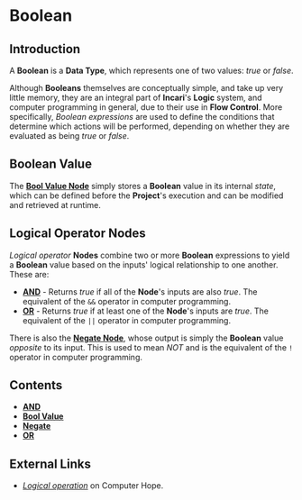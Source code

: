 # Boolean

## Introduction

A **Boolean** is a **Data Type**, which represents one of two values: _true_ or _false_.

Although **Booleans** themselves are conceptually simple, and take up very little memory, they are an integral part of **Incari**'s **Logic** system, and computer programming in general, due to their use in **Flow Control**. More specifically, _Boolean expressions_ are used to define the conditions that determine which actions will be performed, depending on whether they are evaluated as being _true_ or _false_.

## Boolean Value

The [**Bool Value Node**](bool-value.md) simply stores a **Boolean** value in its internal _state_, which can be defined before the **Project**'s execution and can be modified and retrieved at runtime.

## Logical Operator Nodes

_Logical operator_ **Nodes** combine two or more **Boolean** expressions to yield a **Boolean** value based on the inputs' logical relationship to one another. These are:

* [**AND**](and.md) - Returns _true_ if all of the **Node**'s inputs are also _true_. The equivalent of the `&&` operator in computer programming.
* [**OR**](or.md) - Returns _true_ if at least one of the **Node**'s inputs are _true_. The equivalent of the `||` operator in computer programming.

There is also the [**Negate Node**](negate.md), whose output is simply the **Boolean** value _opposite_ to its input. This is used to mean _NOT_ and is the equivalent of the `!` operator in computer programming.

## Contents

* [**AND**](and.md)
* [**Bool Value**](bool-value.md)
* [**Negate**](negate.md)
* [**OR**](or.md)

## External Links

* [_Logical operation_](https://www.computerhope.com/jargon/l/logioper.htm) on Computer Hope.

